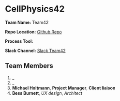 # CellPhysics42

**Team Name:** Team42

**Repo Location:** [Github Repo](https://github.com/soft-eng-practicum/CellPhysics42)

**Process Tool:** []()

**Slack Channel:** [Slack Team42](https://ggc-dev.slack.com/messages/team42/details/)

**Team Members**
------------
1. _
2. _
3. **Michael Holtmann**, **Project Manager**, **Client liaison**
4. **Bess Burnett**, *UX design*, *Architect* 
